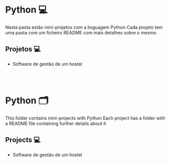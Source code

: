 # Python 💻
 Nesta pasta estão mini-projetos com a linguagem Python
 Cada projeto tem uma pasta com um ficheiro README com mais detalhes sobre o mesmo

## Projetos 💻
- Software de gestão de um hostel

<br>
<br>

 # Python 🗂️
 This folder contains mini-projects with Python
 Each project has a folder with a README file containing further details about it

 ## Projects 💻
- Software de gestão de um hostel
